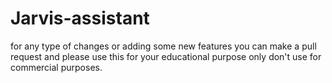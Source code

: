 # Jarvis-assistant
for any type of changes or adding some new features you can make a pull request 
and please use this for your educational purpose only don't use for commercial purposes.
